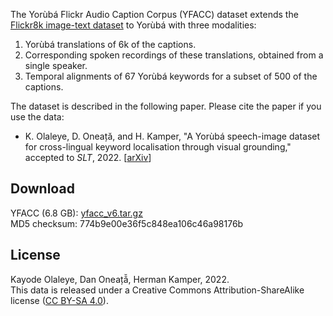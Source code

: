 The Yorùbá Flickr Audio Caption Corpus (YFACC) dataset extends the [Flickr8k image-text dataset](https://forms.illinois.edu/sec/1713398) to Yorùbá with three modalities:

1. Yorùbá translations of 6k of the captions.
2. Corresponding spoken recordings of these translations, obtained from a single speaker.
3. Temporal alignments of 67 Yorùbá keywords for a subset of 500 of the captions.

The dataset is described in the following paper. Please cite the paper if you use the data:

- K. Olaleye, D. Oneață, and H. Kamper, "A Yorùbá speech-image dataset for cross-lingual keyword localisation through visual grounding," accepted to *SLT*, 2022. [[arXiv](missing_link)]


## Download

YFACC (6.8 GB): [yfacc_v6.tar.gz]([missing_link](https://stellenbosch-my.sharepoint.com/:u:/g/personal/kamperh_sun_ac_za/EVIipO4ZXvNLucAXx0evXpcBXaAE6S0gAXfWIBvUOv1XrA))  
MD5 checksum: 774b9e00e36f5c848ea106c46a98176b


## License

Kayode Olaleye, Dan Oneață̆, Herman Kamper, 2022.  
This data is released under a Creative Commons Attribution-ShareAlike
license ([CC BY-SA 4.0](http://creativecommons.org/licenses/by-sa/4.0/)).

